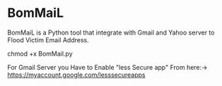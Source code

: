 # BomMaiL
BomMaiL is a Python tool that integrate with Gmail and Yahoo server to Flood Victim Email Address.

chmod +x BomMail.py

For Gmail Server you Have to Enable "less Secure app" From here:->
https://myaccount.google.com/lesssecureapps
